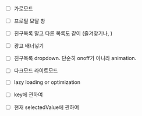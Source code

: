 - [ ] 가로모드

- [ ] 프로필 모달 창

- [ ] 친구목록 말고 다른 목록도 같이 (즐겨찾기나, )

* [ ] 광고 배너넣기

* [ ] 친구목록 dropdown. 단순히 onoff가 아니라 animation.

* [ ] 다크모드 라이트모드

- [ ] lazy loading or optimization

- [ ] key에 관하여

- [ ] 현재 selectedValue에 관하여
